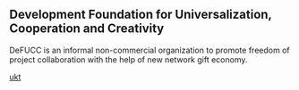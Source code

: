 Development Foundation for Universalization, Cooperation and Creativity
---

DeFUCC is an informal non-commercial organization to promote freedom of project collaboration with the help of new network gift economy.

[ukt](defucc/ukt)

<router-view></router-view>